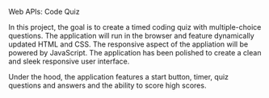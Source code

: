 Web APIs: Code Quiz

In this project, the goal is to create a timed coding quiz with multiple-choice questions. The application will run in the browser and feature dynamically updated HTML and CSS. The responsive aspect of the appliation will be powered by JavaScript. The application has been polished to create a clean and sleek responsive user interface.

Under the hood, the application features a start button, timer, quiz questions and answers and the ability to score high scores.
